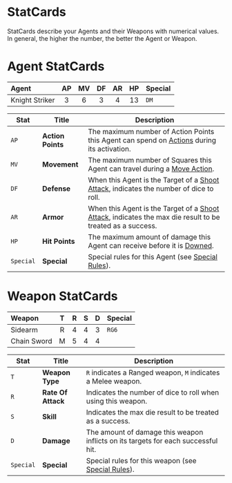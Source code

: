 # StatCards

StatCards describe your Agents and their Weapons with numerical values. In general, the higher the number, the better the Agent or Weapon.

# Agent StatCards

|Agent|AP|MV|DF|AR|HP|Special|
|:---------------|:----:|:----:|:----:|:----:|:----:|:----|
|Knight Striker|3|6|3|4|13|`DM`|

|Stat|Title|Description|
|----|----|----|
|`AP`|**Action Points**|The maximum number of Action Points this Agent can spend on [Actions](../3.Actions/1.Actions.md) during its activation.|
|`MV`|**Movement**|The maximum number of Squares this Agent can travel during a [Move Action](../3.Actions/2.Movement.md).|
|`DF`|**Defense**|When this Agent is the Target of a [Shoot Attack](../3.Actions/3.Shoot.md), indicates the number of dice to roll.|
|`AR`|**Armor**|When this Agent is the Target of a [Shoot Attack](../3.Actions/3.Shoot.md), indicates the max die result to be treated as a success.|
|`HP`|**Hit Points**|The maximum amount of damage this Agent can receive before it is [Downed](../1.Introduction/4.Damage.md).|
|`Special`|**Special**|Special rules for this Agent (see [Special Rules](./3.SpecialRules.md)).|

# Weapon StatCards

|Weapon|T|R|S|D|Special|
|:---------------|:----:|:----:|:----:|:----:|:----|
|Sidearm|R|4|4|3|`RG6`|
|Chain Sword|M|5|4|4||

|Stat|Title|Description|
|----|----|----|
|`T`|**Weapon Type**|`R` indicates a Ranged weapon, `M` indicates a Melee weapon.|
|`R`|**Rate Of Attack**|Indicates the number of dice to roll when using this weapon.|
|`S`|**Skill**|Indicates the max die result to be treated as a success.|
|`D`|**Damage**|The amount of damage this weapon inflicts on its targets for each successful hit.|
|`Special`|**Special**|Special rules for this weapon (see [Special Rules](./3.SpecialRules.md)).|
